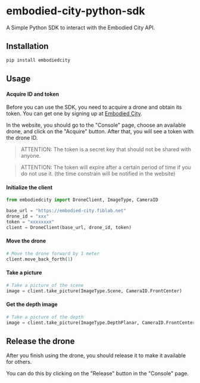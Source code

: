 # embodied-city-python-sdk

A Simple Python SDK to interact with the Embodied City API.

## Installation

```bash
pip install embodiedcity
```

## Usage

#### Acquire ID and token

Before you can use the SDK, you need to acquire a drone and obtain its token.
You can get one by signing up at [Embodied City](https://embodied-city.fiblab.net/).

In the website, you should go to the "Console" page, choose an available drone, and click on the "Acquire" button.
After that, you will see a token with the drone ID.

> ATTENTION: The token is a secret key that should not be shared with anyone.

> ATTENTION: The token will expire after a certain period of time if you do not use it. (the time constrain will be notified in the website)

#### Initialize the client

```python
from embodiedcity import DroneClient, ImageType, CameraID

base_url = "https://embodied-city.fiblab.net"
drone_id = "xxx"
token = "xxxxxxxx"
client = DroneClient(base_url, drone_id, token)
```

#### Move the drone

```python
# Move the drone forward by 1 meter
client.move_back_forth(1)
```

#### Take a picture
    
```python
# Take a picture of the scene
image = client.take_picture(ImageType.Scene, CameraID.FrontCenter)
```

#### Get the depth image
    
```python
# Take a picture of the depth
image = client.take_picture(ImageType.DepthPlanar, CameraID.FrontCenter)
```

## Release the drone

After you finish using the drone, you should release it to make it available for others.

You can do this by clicking on the "Release" button in the "Console" page.
